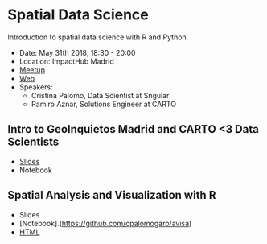 # Spatial Data Science

Introduction to spatial data science with R and Python.

* Date: May 31th 2018, 18:30 - 20:00
* Location: ImpactHub Madrid
* [Meetup](https://www.meetup.com/es-ES/Geoinquietos-MAD/events/250682390/)
* [Web](https://impacthubmadridnetwork.spaces.nexudus.com/es/Events/View/611785403/para-que-sirve-la-ciencia-de-datos-un-enfoque-practico-con-r-phyton-y-geolocalizacion)
* Speakers:
  * Cristina Palomo, Data Scientist at Sngular
  * Ramiro Aznar, Solutions Engineer at CARTO

## Intro to GeoInquietos Madrid and CARTO <3 Data Scientists
* [Slides](https://docs.google.com/presentation/d/1-hL7_sBRNoBRrKM6zIH-2gTpt2l9Xx4lAezLYh2CFUw/edit?usp=sharing)
* Notebook

## Spatial Analysis and Visualization with R
* Slides
* [Notebook].(https://github.com/cpalomogaro/avisa)
* [HTML](https://cpalomogaro.github.io/avisa/)
